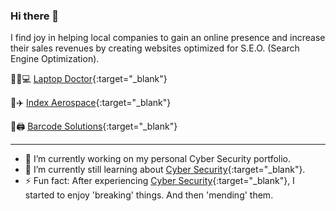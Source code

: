 ### Hi there 👋

<!--
**elijahoh/elijahoh** is a ✨ _special_ ✨ repository because its `README.md` (this file) appears on your GitHub profile.

Here are some ideas to get you started:

- 🔭 I’m currently working on ...
- 🌱 I’m currently learning ...
- 👯 I’m looking to collaborate on ...
- 🤔 I’m looking for help with ...
- 💬 Ask me about ...
- 📫 How to reach me: ...
- 😄 Pronouns: ...
- ⚡ Fun fact: ...
-->
I find joy in helping local companies to gain an online presence and increase their sales revenues by creating websites optimized for S.E.O. (Search Engine Optimization).

👨‍⚕️💻 [Laptop Doctor](https://laptopdoctor.com.sg "A collaboration with Kato-Tech Pte. Ltd."){:target="\_blank"} 

🔧✈️ [Index Aerospace](https://indexaerospace.sg/ "A collaboration with Index Aerospace Pte. Ltd."){:target="\_blank"}

🧾🖨️ [Barcode Solutions](https://hetechsolutions.com/ "SEO Consultant for Hetech Solutions Pte. Ltd."){:target="\_blank"}

---
- 🔭 I’m currently working on my personal Cyber Security portfolio.
- 🌱 I’m currently still learning about [Cyber Security](https://www.centreforcybersecurity.com/ "Cyber Security course provider & career consultant"){:target="\_blank"}.
- ⚡ Fun fact: After experiencing [Cyber Security](https://www.thinkcyber.co.il/ "Real-life cyber attacks simulator"){:target="\_blank"}, I started to enjoy 'breaking' things. And then 'mending' them.
